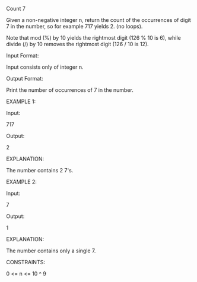 Count 7

Given a non-negative integer n, return the count of the occurrences of digit 7 in the number, so for example 717 yields 2. (no loops).

Note that mod (%) by 10 yields the rightmost digit (126 % 10 is 6), while divide (/) by 10 removes the rightmost digit (126 / 10 is 12).

Input Format:

Input consists only of integer n.

Output Format:

Print the number of occurrences of 7 in the number.

EXAMPLE 1:

Input:

717

Output:

2

EXPLANATION:

The number contains 2 7's.

EXAMPLE 2:

Input:

7

Output:

1

EXPLANATION:

The number contains only a single 7.

CONSTRAINTS:

0 <= n <= 10 ^ 9

